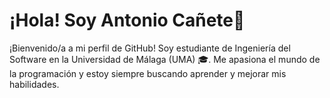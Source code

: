 
<!--
**ant22031/ant22031** is a ✨ _special_ ✨ repository because its `README.md` (this file) appears on your GitHub profile.

Here are some ideas to get you started:

- 🔭 I’m currently working on ...
- 🌱 I’m currently learning ...
- 👯 I’m looking to collaborate on ...
- 🤔 I’m looking for help with ...
- 💬 Ask me about ...
- 📫 How to reach me: ...
- 😄 Pronouns: ...
- ⚡ Fun fact: ...
-->
# ¡Hola! Soy Antonio Cañete👋

¡Bienvenido/a a mi perfil de GitHub! Soy estudiante de Ingeniería del Software en la Universidad de Málaga (UMA) 🎓. Me apasiona el mundo de la programación y estoy siempre buscando aprender y mejorar mis habilidades.


